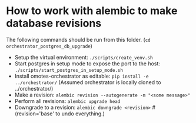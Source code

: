 
# How to work with alembic to make database revisions
The following commands should be run from this folder. (`cd orchestrator_postgres_db_upgrade`)

- Setup the virtual environment: `./scripts/create_venv.sh`
- Start postgres in setup mode to expose the port to the host: `./scripts/start_postgres_in_setup_mode.sh`
- Install omotes-orchestrator as editable: `pip install -e ../orchestrator/` (Assumed 
  orchestrator is locally cloned to ../orchestrator/)
- Make a revision: `alembic revision --autogenerate -m "<some message>"`
- Perform all revisions: `alembic upgrade head`
- Downgrade to a revision: `alembic downgrade <revision>` #(revision='base' to undo everything.)
